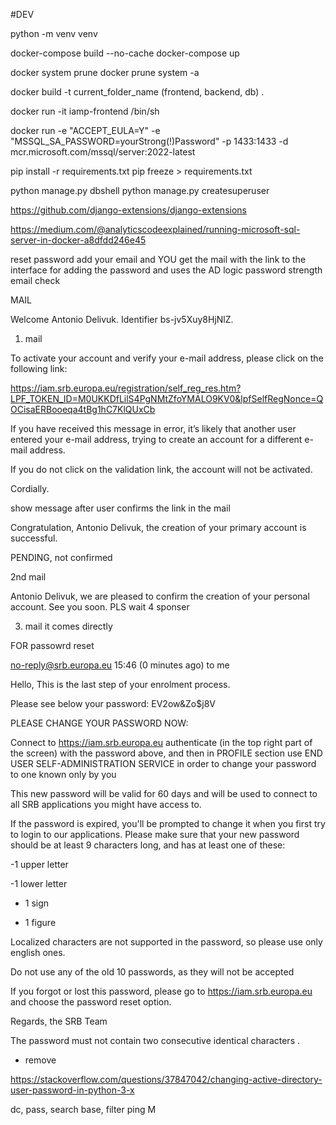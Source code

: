 #DEV

python -m venv venv

docker-compose build --no-cache
docker-compose up

docker system prune
docker prune system -a

docker build -t current_folder_name (frontend, backend, db) .

docker run -it iamp-frontend /bin/sh

docker run -e "ACCEPT_EULA=Y" -e "MSSQL_SA_PASSWORD=yourStrong(!)Password" -p 1433:1433 -d mcr.microsoft.com/mssql/server:2022-latest


pip install -r requirements.txt
pip freeze > requirements.txt


python manage.py dbshell
python manage.py createsuperuser


https://github.com/django-extensions/django-extensions

https://medium.com/@analyticscodeexplained/running-microsoft-sql-server-in-docker-a8dfdd246e45



reset password
add your email and YOU get the mail with the link to the interface for adding the password and uses the AD logic
password strength
email check





MAIL


Welcome Antonio Delivuk.
Identifier bs-jv5Xuy8HjNlZ.

1. mail

To activate your account and verify your e-mail address, please click on the following link:

https://iam.srb.europa.eu/registration/self_reg_res.htm?LPF_TOKEN_ID=M0UKKDfLilS4PgNMtZfoYMALO9KV0&lpfSelfRegNonce=QOCisaERBooeqa4tBg1hC7KlQUxCb

If you have received this message in error, it’s likely that another user entered your e-mail address, trying to create an account for a different e-mail address.

If you do not click on the validation link, the account will not be activated.

Cordially.





show message after user confirms the link in the mail

Congratulation, Antonio Delivuk, the creation of your primary account is successful.


PENDING, not confirmed




2nd mail

Antonio Delivuk, we are pleased to confirm the creation of your personal account. See you soon.
PLS wait 4 sponser


3. mail
it comes directly


FOR passowrd reset



no-reply@srb.europa.eu
15:46 (0 minutes ago)
to me

Hello,
This is the last step of your enrolment process.

Please see below your password:
EV2ow&Zo$j8V

PLEASE CHANGE YOUR PASSWORD NOW:

Connect to https://iam.srb.europa.eu authenticate (in the top right part of the screen) with the password above, and then in PROFILE section use END USER SELF-ADMINISTRATION SERVICE in order to change your password to one known only by you

This new password will be valid for 60 days and will be used to connect to all SRB applications you might have access to.

If the password is expired, you'll be prompted to change it when you first try to login to our applications. Please make sure that your new password should be at least 9 characters long, and has at least one of these:

-1 upper letter

-1 lower letter

- 1 sign

- 1 figure

Localized characters are not supported in the password, so please use only english ones.

Do not use any of the old 10 passwords, as they will not be accepted

If you forgot or lost this password, please go to https://iam.srb.europa.eu and choose the password reset option.


Regards, the SRB Team



The password must not contain two consecutive identical characters .
 - remove


 https://stackoverflow.com/questions/37847042/changing-active-directory-user-password-in-python-3-x

 dc, pass, search base, filter ping M